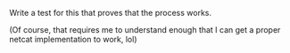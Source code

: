 Write a test for this that proves that the process works.

(Of course, that requires me to understand enough that I can get a proper netcat implementation to work, lol)
